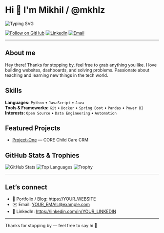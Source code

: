# Hi 👋 I'm Mikhil / @mkhlz

![Typing SVG](https://readme-typing-svg.herokuapp.com?font=Fira%20Code&size=24&duration=2500&pause=800&color=F7AB00&width=600&height=60&lines=Hi+there!+I%27m+YOUR+NAME.;I+build+things+with+code.;Open-source+%26+data+enthusiast.)

[![Follow on GitHub](https://img.shields.io/github/followers/YOUR_GITHUB_USERNAME?label=Follow&style=social)](https://github.com/mkhlz) 
[![LinkedIn](https://img.shields.io/badge/LinkedIn-0A66C2?style=flat&logo=linkedin&logoColor=white)](https://linkedin.com/in/mkhlz) 
[![Email](https://img.shields.io/badge/Email-D14836?style=flat&logo=gmail&logoColor=white)](mailto:YOUR_EMAIL@example.com)

---

## About me
Hey there! Thanks for stopping by, feel free to grab anything you like. I love building websites, dashboards, and solving problems. Passionate about teaching and learning new things in the tech world.

## Skills
**Languages:** `Python` • `JavaScript` • `Java`  
**Tools & Frameworks:** `Git` • `Docker` • `Spring Boot` • `Pandas` • `Power BI`  
**Interests:** `Open Source` • `Data Engineering` • `Automation`

## Featured Projects
- [Project-One](https://core.mytle.com) — CORE Child Care CRM

## GitHub Stats & Trophies
![GitHub Stats](https://github-readme-stats.vercel.app/api?username=YOUR_GITHUB_USERNAME&show_icons=true&theme=tokyonight&count_private=true)
![Top Languages](https://github-readme-stats.vercel.app/api/top-langs/?username=YOUR_GITHUB_USERNAME&layout=compact&theme=tokyonight)
![Trophy](https://github-profile-trophy.vercel.app/?username=YOUR_GITHUB_USERNAME&theme=onedark)

---

## Let’s connect
- 🔗 Portfolio / Blog: https://YOUR_WEBSITE  
- ✉️ Email: YOUR_EMAIL@example.com  
- 💼 LinkedIn: https://linkedin.com/in/YOUR_LINKEDIN

---

Thanks for stopping by — feel free to say hi 👋
